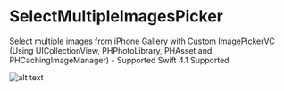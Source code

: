 # SelectMultipleImagesPicker
Select multiple images from iPhone Gallery with Custom ImagePickerVC (Using UICollectionView, PHPhotoLibrary, PHAsset and PHCachingImageManager) - Supported  Swift 4.1 Supported

![alt text](https://github.com/shrikanttanwade/SelectMultipleImagesPicker/blob/master/GalleryImagesSelector.gif)
